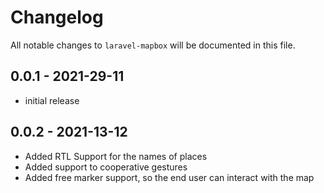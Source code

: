 # Changelog

All notable changes to `laravel-mapbox` will be documented in this file.

## 0.0.1 - 2021-29-11

- initial release

## 0.0.2 - 2021-13-12
- Added RTL Support for the names of places 
- Added support to cooperative gestures
- Added free marker support, so the end user can interact with the map

